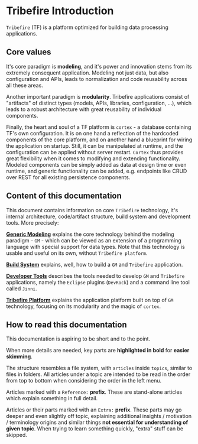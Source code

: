 # Tribefire Introduction

`Tribefire` (TF) is a platform optimized for building data processing applications.

## Core values

It's core paradigm is **modeling**, and it's power and innovation stems from its extremely consequent application. Modeling not just data, but also configuration and APIs, leads to normalization and code reusability across all these areas.

Another important paradigm is **modularity**. Tribefire applications consist of "artifacts" of distinct types (models, APIs, libraries, configuration, ...), which leads to a robust architecture with great reusability of individual components.

Finally, the heart and soul of a TF platform is `cortex` - a database containing TF's own configuration. It is on one hand a reflection of the hardcoded components of the core platform, and on another hand a blueprint for wiring the application on startup. Still, it can be manipulated at runtime, and the configuration can be applied without server restart. `Cortex` thus provides great flexibility when it comes to modifying and extending functionality. Modeled components can be simply added as data at design time or even runtime, and generic functionality can be added, e.g. endpoints like CRUD over REST for all existing persistence components.

## Content of this documentation

This document contains information on core `Tribefire` technology, it's internal architecture, code/artifact structure, build system and development tools. More precisely:

**[Generic Modeling](generic-modeling/gm-overview.md)** explains the core technology behind the modeling paradigm - `GM` - which can be viewed as an extension of a programming language with special support for data types. Note that this technology is usable and useful on its own, without `Tribefire platform`.

**[Build System](build-system/build-system-overview.md)** explains, well, how to build a `GM` and `Tribefire` application.

**[Developer Tools](tools/tools-overview.md)** describes the tools needed to develop `GM` and `Tribefire` applications, namely the `Eclipse` plugins (`DevRock`) and a command line tool called `Jinni`.

**[Tribefire Platform](tribefire-platform/tribefire-platform.md)** explains the application platform built on top of `GM` technology, focusing on its modularity and the magic of `cortex`.

## How to read this documentation

This documentation is aspiring to be short and to the point.

When more details are needed, key parts are **highlighted in bold** for **easier skimming**.

The structure resembles a file system, with `articles` inside `topics`, similar to files in folders. All articles under a topic are intended to be read in the order from top to bottom when considering the order in the left menu.

Articles marked with a `Reference:` **prefix**. These are stand-alone articles which explain something in full detail.

Articles or their parts  marked with an `Extra:` **prefix**. These parts may go deeper and even slightly off topic, explaining additional insights / motivation / terminology origins and similar things **not essential for understanding of given topic**. When trying to learn something quickly, "extra" stuff can be skipped.

